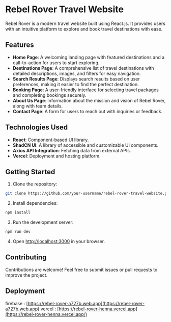 # Rebel Rover Travel Website

Rebel Rover is a modern travel website built using React.js. It provides users with an intuitive platform to explore and book travel destinations with ease.

## Features

- **Home Page**: A welcoming landing page with featured destinations and a call-to-action for users to start exploring.
- **Destinations Page**: A comprehensive list of travel destinations with detailed descriptions, images, and filters for easy navigation.
- **Search Results Page**: Displays search results based on user preferences, making it easier to find the perfect destination.
- **Booking Page**: A user-friendly interface for selecting travel packages and completing bookings securely.
- **About Us Page**: Information about the mission and vision of Rebel Rover, along with team details.
- **Contact Page**: A form for users to reach out with inquiries or feedback.

## Technologies Used
- **React**: Component-based UI library.
- **ShadCN UI**: A library of accessible and customizable UI components.
- **Axios API Integration**: Fetching data from external APIs.
- **Vercel**: Deployment and hosting platform.

## Getting Started

1. Clone the repository:
  ```bash
  git clone https://github.com/your-username/rebel-rover-travel-website.git
  ```
2. Install dependencies:
  ```bash
  npm install
  ```
3. Run the development server:
  ```bash
  npm run dev
  ```
4. Open [http://localhost:3000](http://localhost:3000) in your browser.

## Contributing

Contributions are welcome! Feel free to submit issues or pull requests to improve the project.

## Deployment
firebase : [https://rebel-rover-a727b.web.app](https://rebel-rover-a727b.web.app)
vercel : [https://rebel-rover-henna.vercel.app](https://rebel-rover-henna.vercel.app/)
